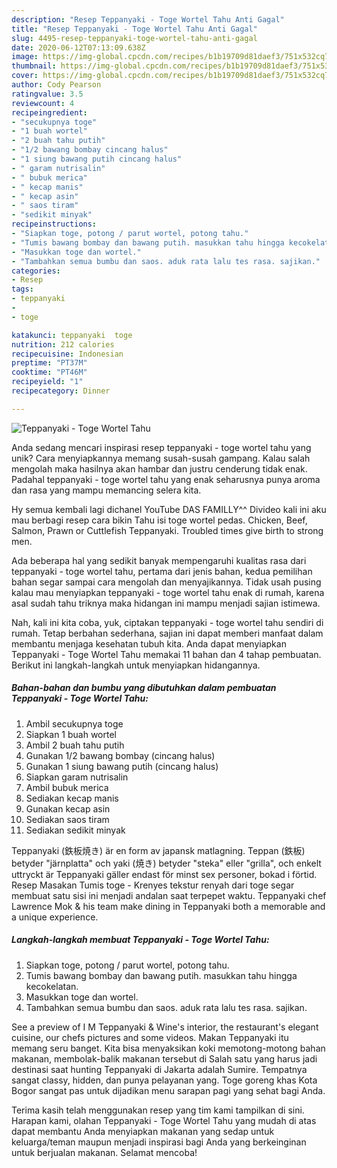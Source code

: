 ```yaml
---
description: "Resep Teppanyaki - Toge Wortel Tahu Anti Gagal"
title: "Resep Teppanyaki - Toge Wortel Tahu Anti Gagal"
slug: 4495-resep-teppanyaki-toge-wortel-tahu-anti-gagal
date: 2020-06-12T07:13:09.638Z
image: https://img-global.cpcdn.com/recipes/b1b19709d81daef3/751x532cq70/teppanyaki-toge-wortel-tahu-foto-resep-utama.jpg
thumbnail: https://img-global.cpcdn.com/recipes/b1b19709d81daef3/751x532cq70/teppanyaki-toge-wortel-tahu-foto-resep-utama.jpg
cover: https://img-global.cpcdn.com/recipes/b1b19709d81daef3/751x532cq70/teppanyaki-toge-wortel-tahu-foto-resep-utama.jpg
author: Cody Pearson
ratingvalue: 3.5
reviewcount: 4
recipeingredient:
- "secukupnya toge"
- "1 buah wortel"
- "2 buah tahu putih"
- "1/2 bawang bombay cincang halus"
- "1 siung bawang putih cincang halus"
- " garam nutrisalin"
- " bubuk merica"
- " kecap manis"
- " kecap asin"
- " saos tiram"
- "sedikit minyak"
recipeinstructions:
- "Siapkan toge, potong / parut wortel, potong tahu."
- "Tumis bawang bombay dan bawang putih. masukkan tahu hingga kecokelatan."
- "Masukkan toge dan wortel."
- "Tambahkan semua bumbu dan saos. aduk rata lalu tes rasa. sajikan."
categories:
- Resep
tags:
- teppanyaki
- 
- toge

katakunci: teppanyaki  toge 
nutrition: 212 calories
recipecuisine: Indonesian
preptime: "PT37M"
cooktime: "PT46M"
recipeyield: "1"
recipecategory: Dinner

---
```



![Teppanyaki - Toge Wortel Tahu](https://img-global.cpcdn.com/recipes/b1b19709d81daef3/751x532cq70/teppanyaki-toge-wortel-tahu-foto-resep-utama.jpg)

Anda sedang mencari inspirasi resep teppanyaki - toge wortel tahu yang unik? Cara menyiapkannya memang susah-susah gampang. Kalau salah mengolah maka hasilnya akan hambar dan justru cenderung tidak enak. Padahal teppanyaki - toge wortel tahu yang enak seharusnya punya aroma dan rasa yang mampu memancing selera kita.

Hy semua kembali lagi dichanel YouTube DAS FAMILLY^^ Divideo kali ini aku mau berbagi resep cara bikin Tahu isi toge wortel pedas. Chicken, Beef, Salmon, Prawn or Cuttlefish Teppanyaki. Troubled times give birth to strong men.

Ada beberapa hal yang sedikit banyak mempengaruhi kualitas rasa dari teppanyaki - toge wortel tahu, pertama dari jenis bahan, kedua pemilihan bahan segar sampai cara mengolah dan menyajikannya. Tidak usah pusing kalau mau menyiapkan teppanyaki - toge wortel tahu enak di rumah, karena asal sudah tahu triknya maka hidangan ini mampu menjadi sajian istimewa.


Nah, kali ini kita coba, yuk, ciptakan teppanyaki - toge wortel tahu sendiri di rumah. Tetap berbahan sederhana, sajian ini dapat memberi manfaat dalam membantu menjaga kesehatan tubuh kita. Anda dapat menyiapkan Teppanyaki - Toge Wortel Tahu memakai 11 bahan dan 4 tahap pembuatan. Berikut ini langkah-langkah untuk menyiapkan hidangannya.

<!--inarticleads1-->

##### Bahan-bahan dan bumbu yang dibutuhkan dalam pembuatan Teppanyaki - Toge Wortel Tahu:

1. Ambil secukupnya toge
1. Siapkan 1 buah wortel
1. Ambil 2 buah tahu putih
1. Gunakan 1/2 bawang bombay (cincang halus)
1. Gunakan 1 siung bawang putih (cincang halus)
1. Siapkan  garam nutrisalin
1. Ambil  bubuk merica
1. Sediakan  kecap manis
1. Gunakan  kecap asin
1. Sediakan  saos tiram
1. Sediakan sedikit minyak


Teppanyaki (鉄板焼き) är en form av japansk matlagning. Teppan (鉄板) betyder &#34;järnplatta&#34; och yaki (焼き) betyder &#34;steka&#34; eller &#34;grilla&#34;, och enkelt uttryckt är Teppanyaki gäller endast för minst sex personer, bokad i förtid. Resep Masakan Tumis toge - Krenyes tekstur renyah dari toge segar membuat satu sisi ini menjadi andalan saat terpepet waktu. Teppanyaki chef Lawrence Mok &amp; his team make dining in Teppanyaki both a memorable and a unique experience. 

<!--inarticleads2-->

##### Langkah-langkah membuat Teppanyaki - Toge Wortel Tahu:

1. Siapkan toge, potong / parut wortel, potong tahu.
1. Tumis bawang bombay dan bawang putih. masukkan tahu hingga kecokelatan.
1. Masukkan toge dan wortel.
1. Tambahkan semua bumbu dan saos. aduk rata lalu tes rasa. sajikan.


See a preview of I M Teppanyaki &amp; Wine&#39;s interior, the restaurant&#39;s elegant cuisine, our chefs pictures and some videos. Makan Teppanyaki itu memang seru banget. Kita bisa menyaksikan koki memotong-motong bahan makanan, membolak-balik makanan tersebut di Salah satu yang harus jadi destinasi saat hunting Teppanyaki di Jakarta adalah Sumire. Tempatnya sangat classy, hidden, dan punya pelayanan yang. Toge goreng khas Kota Bogor sangat pas untuk dijadikan menu sarapan pagi yang sehat bagi Anda. 

Terima kasih telah menggunakan resep yang tim kami tampilkan di sini. Harapan kami, olahan Teppanyaki - Toge Wortel Tahu yang mudah di atas dapat membantu Anda menyiapkan makanan yang sedap untuk keluarga/teman maupun menjadi inspirasi bagi Anda yang berkeinginan untuk berjualan makanan. Selamat mencoba!
